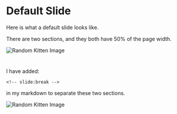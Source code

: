 # Default Slide

Here is what a default slide looks like.

There are two sections, and they both have 50% of the page width.

![Random Kitten Image](https://placekitten.com/300/400)

<!-- slide:break -->

# 

I have added: 

```
<!-- slide:break -->
```

in my markdown to separate these two sections.

![Random Kitten Image](https://placekitten.com/300/350)
